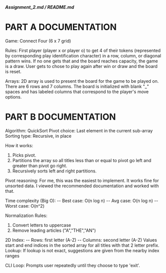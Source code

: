 ***Assignment_2.md / README.md***

PART A DOCUMENTATION
====================

Game: Connect Four (6 x 7 grid)

Rules: First player (player x or player o) to get 4 of their tokens (represented by corresponding play identification character) in a row, column, or diagonal pattern wins. If no one gets that and the board reaches capacity, the game is a draw. User gets to chose to play again after win or draw and the board is reset.

Arrays: 2D array is used to present the board for the game to be played on. There are 6 rows and 7 columns. The board is initialized with blank "_" spaces and has labeled columns that correspond to the player's move options.


PART B DOCUMENTATION
====================

Algorithm: QuickSort
Pivot choice: Last element in the current sub-array
Sorting type: Recursive, in place

How it works:
1. Picks pivot.
2. Partitions the array so all titles less than or equal to pivot go left and greater than pivot go right.
3. Recursively sorts left and right partitions.

Pivot reasoning: For me, this was the easiest to implement. It works fine for unsorted data. I viewed the recommended documentation and worked with that.

Time complexity (Big O):
-- Best case: O(n log n)
-- Avg case: O(n log n)
-- Worst case: O(n^2)

Normalization Rules:
1. Convert letters to uppercase
2. Remove leading articles ("A","THE","AN")

2D Index:
-- Rows: first letter (A-Z)
-- Columns: second letter (A-Z)
Values start and end indices in the sorted array for all titles with that 2 letter prefix.
Lookup: If lookup is not exact, suggestions are given from the nearby index ranges

CLI Loop: Prompts user repeatedly until they choose to type 'exit'.